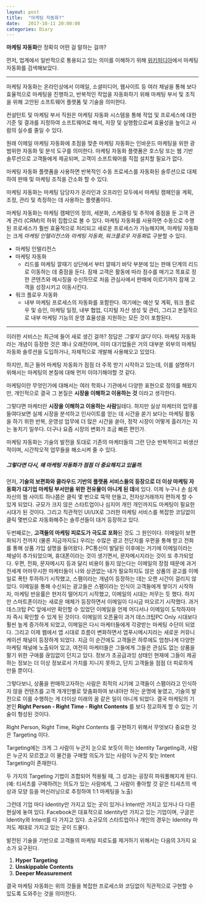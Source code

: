 ```yaml
---
layout: post
title:  "마케팅 자동화?"
date:   2017-10-11 20:00:00
categories: Diary 
---
```


**마케팅 자동화**란 정확히 어떤 걸 말하는 걸까?

먼저, 업계에서 일반적으로 통용되고 있는 의미를 이해하기 위해 [위키피디아]에서 마케팅 자동화를 검색해보았다.

------- 
마케팅 자동화는 온라인상에서 이메일, 소셜미디어, 웹사이트 등 여러 채널을 통해 보다 효율적으로 마케팅을 진행하고, 반복적인 작업을 자동화하기 위해 마케팅 부서 및 조직을 위해 고안된 소프트웨어 플랫폼 및 기술을 의미한다.

컨설턴트 및 마케팅 부서 직원은 마케팅 자동화 시스템을 통해 작업 및 프로세스에 대한 기준 및 결과를 지정하여 소프트웨어로 해석, 저장 및 실행함으로써 효율성을 높이고 사람의 실수를 줄일 수 있다.

원래 이메일 마케팅 자동화에 초점을 맞춘 마케팅 자동화는 인바운드 마케팅을 위한 광범위한 자동화 및 분석 도구를 의미한다. 마케팅 자동화 플랫폼은 호스팅 또는 웹 기반 솔루션으로 고객들에게 제공되며, 고객이 소프트웨어를 직접 설치할 필요가 없다.

마케팅 자동화 플랫폼을 사용하면 반복적인 수동 프로세스를 자동화된 솔루션으로 대체하여 판매 및 마케팅 조직을 간소화 할 수 있다.

마케팅 자동화는 마케팅 담당자가 온라인과 오프라인 모두에서 마케팅 캠페인을 계획, 조정, 관리 및 측정하는 데 사용하는 플랫폼이다. 

마케팅 자동화는 마케팅 캠페인의 정의, 세분화, 스케줄링 및 추적에 중점을 둔 고객 관계 관리 (CRM)의 하위 집합으로 볼 수 있다. 마케팅 자동화를 사용하면 수동으로 수행 된 프로세스가 훨씬 효율적으로 처리되고 새로운 프로세스가 가능해지며, 마케팅 자동화는 크게 *마케팅 인텔리전스*와 *마케팅 자동화*, *워크플로우 자동화*로 구분할 수 있다. 

- 마케팅 인텔리전스
- 마케팅 자동화
	- 리드를 마케팅 깔때기 상단에서 부터 깔때기 바닥 부분에 있는 판매 단계의 리드로 이동하는 데 중점을 둔다. 잠재 고객은 활동에 따라 점수를 매기고 목표로 정한 콘텐츠와 메시징을 수신하므로 처음 관심사에서 판매에 이르기까지 잠재 고객을 성장시키고 이동시킨다. 
- 워크 플로우 자동화
	- 내부 마케팅 프로세스의 자동화를 포함한다. 여기에는 예산 및 계획, 워크 플로우 및 승인, 마케팅 일정, 내부 협업, 디지털 자산 생성 및 관리, 그리고 본질적으로 내부 마케팅 기능의 운영 효율성을 지원하는 모든 것이 포함된다.
-------

이러한 서비스는 최근에 들어 새로 생긴 걸까? 정답은 *그렇지 않다* 이다. 마케팅 자동화라는 개념이 등장한 것은 꽤나 오래전이며, 이미 대기업들은 거의 대부분 외부의 마케팅 자동화 솔루션을 도입하거나, 자체적으로 개발해 사용해오고 있었다.  

하지만, 최근 들어 마케팅 자동화가 점점 더 주목 받기 시작하고 있는데, 이를 설명하기 위해서는 마케팅의 본질에 대해 먼저 이야기해야할 것 같다.

마케팅이란 무엇인가에 대해서는 여러 학회나 기관에서 다양한 표현으로 정의를 해왔지만, 개인적으로 결국 그 본질은 **시장을 이해하고 이용하는 것** 이라고 생각한다.

그렇다면 마케터란 **시장을 이해하고 이용하는 사람**일테다. 하지만 실상 마케터의 업무를 들여다보면 실제 시장을 분석하고 인사이트를 얻는 데 시간을 쏟기 보다는 마케팅 활동을 하기 위한 반복, 운영성 업무에 더 많은 시간을 쏟아, 정작 시장이 어떻게 흘러가는 지는 놓치기 일쑤다. 더구나 요즘 시장의 변화가 조금 빠른 편인가.

마케팅 자동화는 기술의 발전을 토대로 기존의 마케터들의 그런 단순 반복적이고 비생산적이며, 시간착오적 업무들을 해소시켜 줄 수 있다.

##### **그렇다면 다시, 왜 마케팅 자동화가 점점 더 중요해지고 있을까.**

먼저, **기술의 보편화와 클라우드 기반의 플랫폼 서비스들의 등장으로 더 이상 마케팅 자동화가 대기업 마케팅 부서만을 위한 전유물이 아니게 된 데**에 있다. 이제 누구나 손 쉽게 자신의 웹 사이트 하나쯤은 클릭 몇 번으로 뚝딱 만들고, 전자상거래까지 편하게 할 수 있게 되었다. 규모가 크지 않은 스타트업이나 심지어 개인 개인까지도 마케팅이 필요한 시대가 된 것이다. 그리고 직관적인 UI/UX로 그러한 마케팅 서비스를 복잡한 코딩없이 클릭 몇번으로 자동화해주는 솔루션들이 대거 등장하고 있다. 

두번째로는, **고객들의 마케팅 피로도가 극도로 포화**된 것도 그 원인이다. 이메일이 보편화되기 전까지 (물론 지금까지도) 우리는 수많은 광고 전단지를 우편을 통해 받고 전화를 통해 상품 가입 설명을 들어왔다. PC통신이 발달된 이후에는 거기에 이메일이라는 채널이 추가되었으며, 휴대폰이라는 것이 생기면서, 문자메시지라는 것이 또 추가되었다. 우편, 전화, 문자메시지 등과 달리 비용이 들지 않는다는 이메일의 장점 때문에 과거 전세계 어마무시한 마케터들이 나와 상관없는 내가 필요하지도 않은 상품의 광고를 이메일로 폭탄 투하하기 시작했고, 스팸이라는 개념이 등장하는 데는 오랜 시간이 걸리지 않았다. 이메일을 통해 수신되는 광고들은 스팸이라는 인식이 고객들에게 쌓이기 시작하자, 마케팅 반응률은 현저히 떨어지기 시작했고, 이메일의 시대는 저무는 듯 했다. 하지만 스마트폰이라는 새로운 매체가 등장하면서 이메일이 다시금 떠오르기 시작했다. 과거 데스크탑 PC 앞에서만 확인할 수 있었던 이메일을 언제 어디서나 이메일이 도착하자마자 즉시 확인할 수 있게 된 것이다. 이메일의 오픈율이 과거 데스크탑PC Only 시대보다 훨씬 높게 증가하게 되었고, 이메일은 다시 마케터들에게 각광받는 마케팅 수단이 되었다. 그리고 이제 웹에서 앱 시대로 흐름이 변화하면서 앱푸시메시지라는 새로운 커뮤니케이션 채널이 등장하게 되었다. 지금 이 순간에도 고객들은 하루에도 엄청나게 다양한 마케팅 채널에 노출되어 있고, 여전히 마케터들은 그들에게 그들은 관심도 없는 상품을 팔기 위한 구애를 끊임없이 던지고 있다. 정보가 초공급과잉 상태인 현재에 그들이 제공하는 정보는 더 이상 정보로서 가치를 지니지 못하고, 단지 고객들을 점점 더 피로하게 만들 뿐이다.

그렇다보니, 상품을 판매하고자하는 사람은 최적의 시기에 고객들이 스팸이라고 인식하지 않을 컨텐츠를 고객 개개인별로 맞춤화하여 보내야만 하는 운명에 놓였고, 기술의 발전으로 이를 수행하는 게 더이상 미래의 꿈 같은 일이 아니게 되었다. 결국 마케팅의 기본인 **Right Person - Right Time - Right Contents** 를 보다 정교하게 할 수 있는 기술이 형성된 것이다. 

Right Person, Right Time, Right Contents 를 구현하기 위해서 무엇보다 중요한 것은 Targeting 이다.

Targeting에는 크게 그 사람이 누군지 눈으로 보듯이 하는 Identity Targeting과, 사람은 누군지 모르겠고 이 물건을 구매할 의도가 있는 사람이 누군지 찾는 Intent Targeting이 존재한다.

두 가지의 Targeting 기법이 조합되어 적용될 때, 그 성과는 굉장히 파워풀해지게 된다. (예: 티셔츠를 구매하려는 의도가 있는 사람에게, 그 사람이 좋아할 것 같은 티셔츠의 색상과 모양 등을 머신러닝으로 추정하여 1:1 마케팅을 노출)

그런데 기업 마다 Identity만 가지고 있는 곳이 있거나 Intent만 가지고 있거나 다 다른 현실에 놓여 있다. Facebook은 대표적으로 Identity만 가지고 있는 기업이며, 구글은 Identity와 Intent를 다 가지고 있다. 소규모의 스타트업이나 개인의 경우는 Identity 마저도 제대로 가지고 있는 곳이 드물다. 

발전된 기술을 기반으로 고객들의 마케팅 피로도를 제거하기 위해서는 다음의 3가지 요소가 요구된다.

1. **Hyper Targeting**
2. **Unskippable Contents**
3. **Deeper Measurement**

결국 마케팅 자동화는 위의 것들을 복잡한 프로세스와 코딩없이 직관적으로 구현할 수 있도록 도와주는 것을 의미한다.


[위키피디아]: https://en.wikipedia.org/wiki/Marketing#Definition







